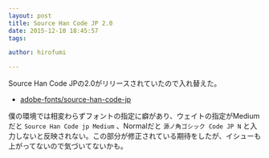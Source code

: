```yaml
---
layout: post
title: Source Han Code JP 2.0
date: 2015-12-10 18:45:57
tags:

author: hirofumi

---
```

Source Han Code JPの2.0がリリースされていたので入れ替えた。

-   [adobe-fonts/source-han-code-jp](https://github.com/adobe-fonts/source-han-code-jp)

僕の環境では相変わらずフォントの指定に癖があり、ウェイトの指定がMediumだと `Source Han Code jp Medium` 、Normalだと `源ノ角ゴシック Code JP N` と入力しないと反映されない。この部分が修正されている期待をしたが、イシューも上がってないので気づいてないかも。